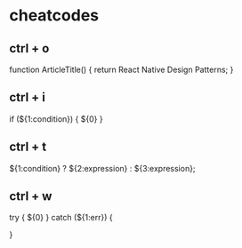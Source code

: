 # cheatcodes

## ctrl + o

function ArticleTitle() {
  return <Text>React Native Design Patterns</Text>;
}

## ctrl + i

if (${1:condition}) {
	${0}
}

## ctrl + t 

${1:condition} ? ${2:expression} : ${3:expression};

## ctrl + w

try {
	${0}
} catch (${1:err}) {
	
}